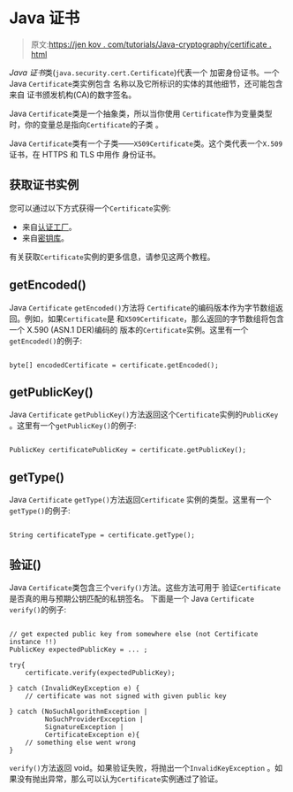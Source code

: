 # Java 证书

> 原文:[https://jen kov . com/tutorials/Java-cryptography/certificate . html](https://jenkov.com/tutorials/java-cryptography/certificate.html)

*Java 证书*类(`java.security.cert.Certificate`)代表一个 加密身份证书。一个 Java `Certificate`类实例包含 名称以及它所标识的实体的其他细节，还可能包含来自 证书颁发机构(CA)的数字签名。

Java `Certificate`类是一个抽象类，所以当你使用 `Certificate`作为变量类型时，你的变量总是指向`Certificate`的子类 。

Java `Certificate`类有一个子类——`X509Certificate`类。这个类代表一个`X.509`证书，在 HTTPS 和 TLS 中用作 身份证书。

## 获取证书实例

您可以通过以下方式获得一个`Certificate`实例:

*   来自[认证工厂](certificatefactory.html)。
*   来自[密钥库](keystore.html)。

有关获取`Certificate`实例的更多信息，请参见这两个教程。

## getEncoded()

Java `Certificate` `getEncoded()`方法将 `Certificate`的编码版本作为字节数组返回。例如，如果`Certificate`是 和`X509Certificate`，那么返回的字节数组将包含一个 X.590 (ASN.1 DER)编码的 版本的`Certificate`实例。这里有一个`getEncoded()`的例子:

```

byte[] encodedCertificate = certificate.getEncoded();

```

## getPublicKey()

Java `Certificate` `getPublicKey()`方法返回这个`Certificate`实例的`PublicKey` 。这里有一个`getPublicKey()`的例子:

```

PublicKey certificatePublicKey = certificate.getPublicKey();

```

## getType()

Java `Certificate` `getType()`方法返回`Certificate` 实例的类型。这里有一个`getType()`的例子:

```

String certificateType = certificate.getType();

```

## 验证()

Java `Certificate`类包含三个`verify()`方法。这些方法可用于 验证`Certificate`是否真的用与预期公钥匹配的私钥签名。 下面是一个 Java `Certificate` `verify()`的例子:

```

// get expected public key from somewhere else (not Certificate instance !!)
PublicKey expectedPublicKey = ... ;

try{
    certificate.verify(expectedPublicKey);

} catch (InvalidKeyException e) {
    // certificate was not signed with given public key

} catch (NoSuchAlgorithmException |
         NoSuchProviderException |
         SignatureException |
         CertificateException e){
    // something else went wrong
}

```

`verify()`方法返回 void。如果验证失败，将抛出一个`InvalidKeyException` 。如果没有抛出异常，那么可以认为`Certificate`实例通过了验证。